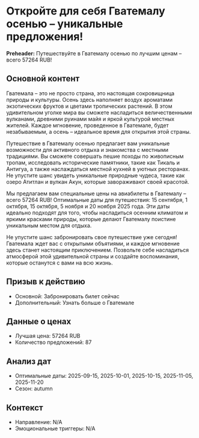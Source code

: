 # Откройте для себя Гватемалу осенью – уникальные предложения!

**Preheader:** Путешествуйте в Гватемалу осенью по лучшим ценам – всего 57264 RUB!

## Основной контент

Гватемала – это не просто страна, это настоящая сокровищница природы и культуры. Осень здесь наполняет воздух ароматами экзотических фруктов и цветами тропических растений. В этом удивительном уголке мира вы сможете насладиться величественными вулканами, древними руинами майя и яркой культурой местных жителей. Каждое мгновение, проведенное в Гватемале, будет незабываемым, а осень – идеальное время для открытия этой страны.

Путешествие в Гватемалу осенью предлагает вам уникальные возможности для активного отдыха и знакомства с местными традициями. Вы сможете совершать пешие походы по живописным тропам, исследовать исторические памятники, такие как Тикаль и Антигуа, а также наслаждаться местной кухней в уютных ресторанах. Не упустите шанс увидеть уникальные природные чудеса, такие как озеро Атитлан и вулкан Акун, которые завораживают своей красотой.

Мы предлагаем вам специальные цены на авиабилеты в Гватемалу – всего 57264 RUB! Оптимальные даты для путешествия: 15 сентября, 1 октября, 15 октября, 5 ноября и 20 ноября 2025 года. Эти даты идеально подходят для того, чтобы насладиться осенним климатом и яркими красками природы, которые делают Гватемалу поистине уникальным местом для отдыха.

Не упустите шанс забронировать свое путешествие уже сегодня! Гватемала ждет вас с открытыми объятиями, и каждое мгновение здесь станет настоящим приключением. Позвольте себе насладиться атмосферой этой удивительной страны и создайте воспоминания, которые останутся с вами на всю жизнь.

## Призыв к действию

- Основной: Забронировать билет сейчас
- Дополнительный: Узнать больше о Гватемале

## Данные о ценах

- Лучшая цена: 57264 RUB
- Количество предложений: 87

## Анализ дат

- Оптимальные даты: 2025-09-15, 2025-10-01, 2025-10-15, 2025-11-05, 2025-11-20
- Сезон: autumn

## Контекст

- Направление: N/A
- Эмоциональные триггеры: N/A
